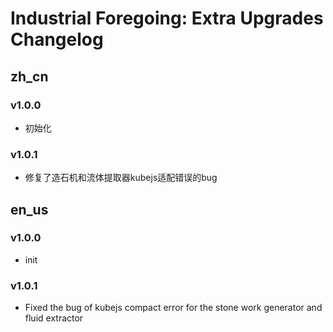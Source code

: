 # Industrial Foregoing: Extra Upgrades Changelog

## zh_cn
### v1.0.0
- 初始化

### v1.0.1
- 修复了造石机和流体提取器kubejs适配错误的bug

## en_us
### v1.0.0
- init

### v1.0.1
- Fixed the bug of kubejs compact error for the stone work generator and fluid extractor